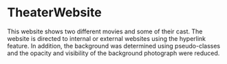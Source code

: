 # TheaterWebsite
This website shows two different movies and some of their cast.
The website is directed to internal or external websites using the hyperlink feature. 
In addition, the background was determined using pseudo-classes and the opacity and visibility of the background photograph were reduced.
